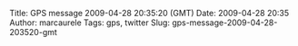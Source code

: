 Title: GPS message 2009-04-28 20:35:20 (GMT)
Date: 2009-04-28 20:35
Author: marcaurele
Tags: gps, twitter
Slug: gps-message-2009-04-28-203520-gmt

<!--break-->

<div class="gmap" id="gmap_20090428_133520">
</div>
</p>


